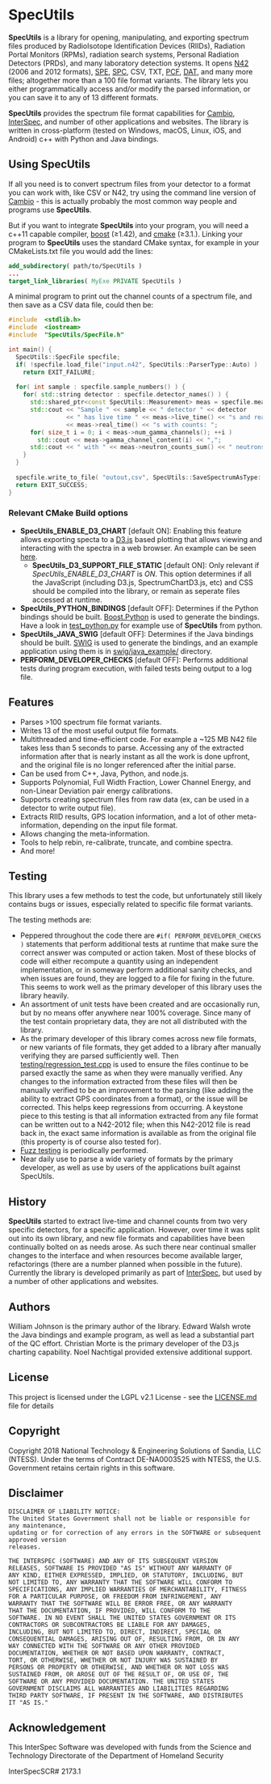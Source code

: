 # SpecUtils

**SpecUtils** is a library for opening, manipulating, and exporting spectrum files produced by RadioIsotope Identification Devices (RIIDs), Radiation Portal Monitors (RPMs), radiation search systems, Personal Radiation Detectors (PRDs), and many laboratory detection systems.
It opens [N42](https://www.nist.gov/programs-projects/ansiieee-n4242-standard) (2006 and 2012 formats), [SPE](https://inis.iaea.org/collection/NCLCollectionStore/_Public/32/042/32042415.pdf), [SPC](https://web.archive.org/web/20160418031030/www.ortec-online.com/download/ortec-software-file-structure-manual.pdf), CSV, TXT, [PCF](https://www.osti.gov/biblio/1378172-pcf-file-format), [DAT](https://www.aseg.org.au/sites/default/files/gr-135.pdf), and many more files; altogether more than a 100 file format variants.  The library lets you either programmatically access and/or modify the parsed information, or you can save it to any of 13 different formats.

**SpecUtils** provides the spectrum file format capabilities for [Cambio](https://hekili.ca.sandia.gov/cambio/), [InterSpec](https://github.com/sandialabs/InterSpec), and number of other applications and websites.  The library is written in cross-platform (tested on Windows, macOS, Linux, iOS, and Android) c++ with Python and Java bindings.

## Using SpecUtils
If all you need is to convert spectrum files from your detector to a format you can work with, like CSV or N42, try using the command line version of  [Cambio](https://hekili.ca.sandia.gov/cambio/) - this is actually probably the most common way people and programs use **SpecUtils**.

But if you want to integrate **SpecUtils** into your program, you will need a c++11 capable compiler, [boost](https://www.boost.org/) (&ge;1.42), and [cmake](https://cmake.org/) (&ge;3.1.).   Linking your program to **SpecUtils** uses the standard CMake syntax, for example in your CMakeLists.txt file you would add the lines:

```CMake
add_subdirectory( path/to/SpecUtils )
...
target_link_libraries( MyExe PRIVATE SpecUtils )
```

A minimal program to print out the channel counts of a spectrum file, and then save as a CSV data file, could then be:
```c++
#include  <stdlib.h>
#include  <iostream>
#include  "SpecUtils/SpecFile.h"

int main() {
  SpecUtils::SpecFile specfile;
  if( !specfile.load_file("input.n42", SpecUtils::ParserType::Auto) )
    return EXIT_FAILURE;
    
  for( int sample : specfile.sample_numbers() ) {
    for( std::string detector : specfile.detector_names() ) {
      std::shared_ptr<const SpecUtils::Measurement> meas = specfile.measurement( sample, detector );
      std::cout << "Sample " << sample << " detector " << detector
                << " has live time " << meas->live_time() << "s and real time "
                << meas->real_time() << "s with counts: ";
      for( size_t i = 0; i < meas->num_gamma_channels(); ++i )
        std::cout << meas->gamma_channel_content(i) << ",";
      std::cout << " with " << meas->neutron_counts_sum() << " neutrons" << std::endl;
    }
  }
  
  specfile.write_to_file( "outout,csv", SpecUtils::SaveSpectrumAsType::Csv );
  return EXIT_SUCCESS;
}
``` 


### Relevant CMake Build options
* **SpecUtils_ENABLE_D3_CHART** [default ON]: Enabling this feature allows exporting specta to a [D3.js](https://d3js.org/) based plotting that allows viewing and interacting with the spectra in a web browser.  An example can be seen [here](https://github.com/sandialabs/specutils/tree/master/examples/d3_chart_example/self_contained_example.html).
	* **SpecUtils_D3_SUPPORT_FILE_STATIC** [default ON]: Only relevant if *SpecUtils_ENABLE_D3_CHART* is *ON*.  This option determines if all the JavaScript (including D3.js, SpectrumChartD3.js, etc) and CSS should be compiled into the library, or remain as seperate files accessed at runtime.
* **SpecUtils_PYTHON_BINDINGS** [default OFF]: Determines if the Python bindings should be built.  [Boost.Python](https://www.boost.org/doc/libs/1_69_0/libs/python/doc/html/index.html) is used to generate the bindings.  Have a look in [test_python.py](https://github.com/sandialabs/specutils/tree/master/test_python.py) for example use of **SpecUtils** from python.
* **SpecUtils_JAVA_SWIG** [default OFF]:  Determines if the Java bindings should be built.  [SWIG](http://www.swig.org/) is used to generate the bindings, and an example application using them is in [swig/java_example/](https://github.com/sandialabs/specutils/tree/master/swig/java_example/) directory.
* **PERFORM_DEVELOPER_CHECKS** [default OFF]: Performs additional tests during program execution, with failed tests being output to a log file.

## Features
* Parses &gt;100 spectrum file format variants.
* Writes 13 of the most useful output file formats.
* Multithreaded and time-efficient code.  For example a ~125 MB N42 file takes less than 5 seconds to parse.  Accessing any of the extracted information after that is nearly instant as all the work is done upfront, and the original file is no longer referenced after the initial parse.
* Can be used from C++, Java, Python, and node.js.
* Supports Polynomial, Full Width Fraction, Lower Channel Energy, and non-Linear Deviation pair energy calibrations.  
* Supports creating spectrum files from raw data (ex, can be used in a detector to write output file).
* Extracts RIID results, GPS location information, and a lot of other meta-information, depending on the input file format.
* Allows changing the meta-information.
* Tools to help rebin, re-calibrate, truncate, and combine spectra.
* And more!

## Testing
This library uses a few methods to test the code, but unfortunately still likely contains bugs or issues, especially related to specific file format variants.

The testing methods are:
* Peppered throughout the code there are `#if( PERFORM_DEVELOPER_CHECKS )` statements that perform additional tests at runtime that make sure the correct answer was computed or action taken.  Most of these blocks of code will either recompute a quantity using an independent implementation, or in someway perform additional sanity checks, and when issues are found, they are logged to a file for fixing in the future.  This seems to work well as the primary developer of this library uses the library heavily.
* An assortment of unit tests have been created and are occasionally run, but by no means offer anywhere near 100% coverage.  Since many of the test contain proprietary data, they are not all distributed with the library.
* As the primary developer of this library comes across new file formats, or new variants of file formats, they get added to a library after manually verifying they are parsed sufficiently well.  Then [testing/regression_test.cpp](https://github.com/sandialabs/specutils/tree/master/testing/regression_test.cpp) is used to ensure the files continue to be parsed exactly the same as when they were manually verified.  Any changes to the information extracted from these files will then be manually verified to be an improvement to the parsing (like adding the ability to extract GPS coordinates from a format), or the issue will be corrected.  This helps keep regressions from occurring.  A keystone piece to this testing is that all information extracted from any file format can be written out to a N42-2012 file; when this N42-2012 file is read back in, the exact same information is available as from the original file (this property is of course also tested for).
* [Fuzz testing](https://github.com/sandialabs/specutils/tree/master/fuzz_test/) is periodically performed.
* Near daily use to parse a wide variety of formats by the primary developer, as well as use by users of the applications built against SpecUtils.


## History
**SpecUtils** started to extract live-time and channel counts from two very specific detectors, for a specific application.  However, over time it was split out into its own library, and new file formats and capabilities have been continually bolted on as needs arose.  As such there near continual smaller changes to the interface and when resources become available larger, refactorings (there are a number planned when possible in the future).  Currently the library is developed primarily as part of [InterSpec](https://github.com/sandialabs/InterSpec), but used by a number of other applications and websites.
  
  

## Authors
William Johnson is the primary author of the library.  Edward Walsh wrote the Java bindings and example program, as well as lead a substantial part of the QC effort.  Christian Morte is the primary developer of the D3.js charting capability. Noel Nachtigal provided extensive additional support.

  

## License
This project is licensed under the LGPL v2.1 License - see the [LICENSE.md](LICENSE.md) file for details

  

## Copyright
Copyright 2018 National Technology & Engineering Solutions of Sandia, LLC (NTESS).
Under the terms of Contract DE-NA0003525 with NTESS, the U.S. Government retains certain rights in this software.

  

## Disclaimer

```
DISCLAIMER OF LIABILITY NOTICE:
The United States Government shall not be liable or responsible for any maintenance,
updating or for correction of any errors in the SOFTWARE or subsequent approved version
releases.
  
THE INTERSPEC (SOFTWARE) AND ANY OF ITS SUBSEQUENT VERSION
RELEASES, SOFTWARE IS PROVIDED "AS IS" WITHOUT ANY WARRANTY OF
ANY KIND, EITHER EXPRESSED, IMPLIED, OR STATUTORY, INCLUDING, BUT
NOT LIMITED TO, ANY WARRANTY THAT THE SOFTWARE WILL CONFORM TO
SPECIFICATIONS, ANY IMPLIED WARRANTIES OF MERCHANTABILITY, FITNESS
FOR A PARTICULAR PURPOSE, OR FREEDOM FROM INFRINGEMENT, ANY
WARRANTY THAT THE SOFTWARE WILL BE ERROR FREE, OR ANY WARRANTY
THAT THE DOCUMENTATION, IF PROVIDED, WILL CONFORM TO THE
SOFTWARE. IN NO EVENT SHALL THE UNITED STATES GOVERNMENT OR ITS
CONTRACTORS OR SUBCONTRACTORS BE LIABLE FOR ANY DAMAGES,
INCLUDING, BUT NOT LIMITED TO, DIRECT, INDIRECT, SPECIAL OR
CONSEQUENTIAL DAMAGES, ARISING OUT OF, RESULTING FROM, OR IN ANY
WAY CONNECTED WITH THE SOFTWARE OR ANY OTHER PROVIDED
DOCUMENTATION, WHETHER OR NOT BASED UPON WARRANTY, CONTRACT,
TORT, OR OTHERWISE, WHETHER OR NOT INJURY WAS SUSTAINED BY
PERSONS OR PROPERTY OR OTHERWISE, AND WHETHER OR NOT LOSS WAS
SUSTAINED FROM, OR AROSE OUT OF THE RESULT OF, OR USE OF, THE
SOFTWARE OR ANY PROVIDED DOCUMENTATION. THE UNITED STATES
GOVERNMENT DISCLAIMS ALL WARRANTIES AND LIABILITIES REGARDING
THIRD PARTY SOFTWARE, IF PRESENT IN THE SOFTWARE, AND DISTRIBUTES
IT "AS IS."

```

  

## Acknowledgement
This InterSpec Software was developed with funds from the Science and Technology Directorate of the Department of Homeland Security

InterSpecSCR# 2173.1

